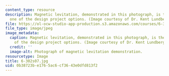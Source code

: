 ```yaml
---
content_type: resource
description: Magnetic levitation, demonstrated in this photograph, is the topic of
  one of the design project options. (Image courtesy of Dr. Kent Lundberg.)
file: https://ol-ocw-studio-app-production.s3.amazonaws.com/courses/6-302-feedback-systems-spring-2007/0b38723be1765ac6cf3643e0dfd813f2_6-302s07.jpg
file_type: image/jpeg
image_metadata:
  caption: Magnetic levitation, demonstrated in this photograph, is the topic of one
    of the design project options. (Image courtesy of Dr. Kent Lundberg.)
  credit: ''
  image-alt: Photograph of magnetic levitation demonstration.
resourcetype: Image
title: 6-302s07.jpg
uid: 0b38723b-e176-5ac6-cf36-43e0dfd813f2
---
```

